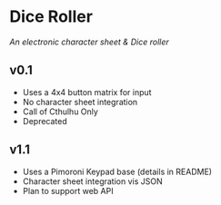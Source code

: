 # Dice Roller
_An electronic character sheet & Dice roller_

## v0.1
- Uses a 4x4 button matrix for input
- No character sheet integration
- Call of Cthulhu Only
- Deprecated

## v1.1
- Uses a Pimoroni Keypad base (details in README)
- Character sheet integration vis JSON
- Plan to support web API
